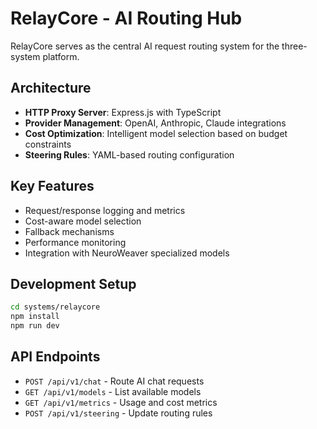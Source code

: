 # RelayCore - AI Routing Hub

RelayCore serves as the central AI request routing system for the three-system platform.

## Architecture
- **HTTP Proxy Server**: Express.js with TypeScript
- **Provider Management**: OpenAI, Anthropic, Claude integrations
- **Cost Optimization**: Intelligent model selection based on budget constraints
- **Steering Rules**: YAML-based routing configuration

## Key Features
- Request/response logging and metrics
- Cost-aware model selection
- Fallback mechanisms
- Performance monitoring
- Integration with NeuroWeaver specialized models

## Development Setup
```bash
cd systems/relaycore
npm install
npm run dev
```

## API Endpoints
- `POST /api/v1/chat` - Route AI chat requests
- `GET /api/v1/models` - List available models
- `GET /api/v1/metrics` - Usage and cost metrics
- `POST /api/v1/steering` - Update routing rules